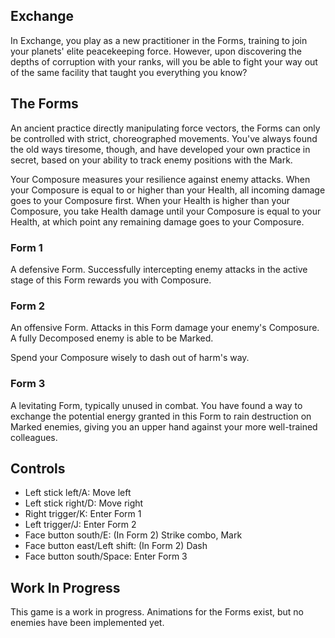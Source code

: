 ## Exchange

In Exchange, you play as a new practitioner in the Forms, training to join your planets' elite peacekeeping force. However, upon discovering the depths of corruption with your ranks, will you be able to fight your way out of the same facility that taught you everything you know?

## The Forms

An ancient practice directly manipulating force vectors, the Forms can only be controlled with strict, choreographed movements. You've always found the old ways tiresome, though, and have developed your own practice in secret, based on your ability to track enemy positions with the Mark.

Your Composure measures your resilience against enemy attacks. When your Composure is equal to or higher than your Health, all incoming damage goes to your Composure first. When your Health is higher than your Composure, you take Health damage until your Composure is equal to your Health, at which point any remaining damage goes to your Composure.

### Form 1

A defensive Form. Successfully intercepting enemy attacks in the active stage of this Form rewards you with Composure.

### Form 2

An offensive Form. Attacks in this Form damage your enemy's Composure. A fully Decomposed enemy is able to be Marked.

Spend your Composure wisely to dash out of harm's way.

### Form 3

A levitating Form, typically unused in combat. You have found a way to exchange the potential energy granted in this Form to rain destruction on Marked enemies, giving you an upper hand against your more well-trained colleagues.

## Controls

-   Left stick left/A: Move left
-   Left stick right/D: Move right
-   Right trigger/K: Enter Form 1
-   Left trigger/J: Enter Form 2
-   Face button south/E: (In Form 2) Strike combo, Mark
-   Face button east/Left shift: (In Form 2) Dash
-   Face button south/Space: Enter Form 3

## Work In Progress

This game is a work in progress. Animations for the Forms exist, but no enemies have been implemented yet.
